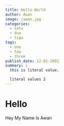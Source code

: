 ```yaml
---
title: Hello World
author: Awan
image: /awan.jpg
categories:
  - satu
  - dua
  - tiga
tags:
  - one
  - tow
  - three
publish_date: 12-01-2002
summary: |
  this is literal value.

  literal values 2
---
```


# Hello

Hey My Name Is Awan